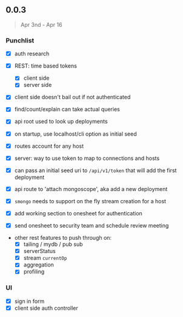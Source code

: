 ## 0.0.3

> Apr 3nd - Apr 16

### Punchlist

- [x] auth research
- [x] REST: time based tokens
  - [x] client side
  - [x] server side
- [x] client side doesn't bail out if not authenticated
- [x] find/count/explain can take actual queries
- [x] api root used to look up deployments
- [x] on startup, use localhost/cli option as initial seed
- [x] routes account for any host
- [x] server: way to use token to map to connections and hosts
- [x] can pass an initial seed uri to `/api/v1/token` that will add the first deployment
- [x] api route to 'attach mongoscope', aka add a new deployment
- [x] `smongo` needs to support on the fly stream creation for a host

- [x] add working section to onesheet for authentication
- [x] send onesheet to security team and schedule review meeting

- other rest features to push through on:
  - [x] tailing / mydb / pub sub
  - [x] serverStatus
  - [x] stream `currentOp`
  - [x] aggregation
  - [x] profiling

### UI

- [x] sign in form
- [x] client side auth controller
